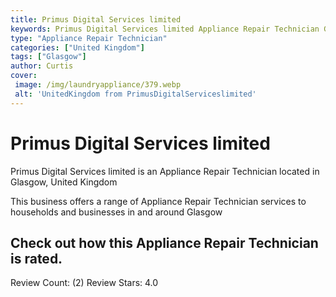 ```yaml
---
title: Primus Digital Services limited
keywords: Primus Digital Services limited Appliance Repair Technician Glasgow United Kingdom 
type: "Appliance Repair Technician"
categories: ["United Kingdom"]
tags: ["Glasgow"]
author: Curtis
cover:
 image: /img/laundryappliance/379.webp
 alt: 'UnitedKingdom from PrimusDigitalServiceslimited'
---
```


# Primus Digital Services limited
Primus Digital Services limited is an Appliance Repair Technician located in Glasgow, United Kingdom

This business offers a range of Appliance Repair Technician services to households and businesses in and around Glasgow

## Check out how this Appliance Repair Technician is rated.
Review Count: (2)
Review Stars: 4.0
